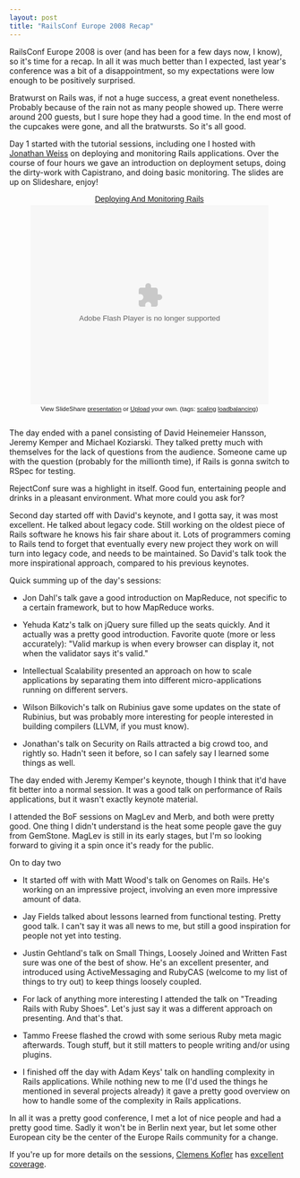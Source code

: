 ```yaml
---
layout: post
title: "RailsConf Europe 2008 Recap"
---
```

RailsConf Europe 2008 is over (and has been for a few days now, I know), so it's time for a recap. In all it was much better than I expected, last year's conference was a bit of a disappointment, so my expectations were low enough to be positively surprised.

Bratwurst on Rails was, if not a huge success, a great event nonetheless. Probably because of the rain not as many people showed up. There werre around 200 guests, but I sure hope they had a good time. In the end most of the cupcakes were gone, and all the bratwursts. So it's all good.

Day 1 started with the tutorial sessions, including one I hosted with [Jonathan Weiss](http://blog.innerewut.de/) on deploying and monitoring Rails applications. Over the course of four hours we gave an introduction on deployment setups, doing the dirty-work with Capistrano, and doing basic monitoring. The slides are up on Slideshare, enjoy!

<div style="width:500px;text-align:center" id="__ss_581476"><a style="font:14px Helvetica,Arial,Sans-serif;display:block;margin:12px 0 3px 0;text-decoration:underline;" href="http://www.slideshare.net/jweiss/deploying-and-monitoring-rails-presentation?type=powerpoint" title="Deploying And Monitoring Rails">Deploying And Monitoring Rails</a><object style="margin:0px" width="425" height="355"><param name="movie" value="http://static.slideshare.net/swf/ssplayer2.swf?doc=deployingandmonitoringrails-1220476247140491-9&stripped_title=deploying-and-monitoring-rails-presentation" /><param name="allowFullScreen" value="true"/><param name="allowScriptAccess" value="always"/><embed src="http://static.slideshare.net/swf/ssplayer2.swf?doc=deployingandmonitoringrails-1220476247140491-9&stripped_title=deploying-and-monitoring-rails-presentation" type="application/x-shockwave-flash" allowscriptaccess="always" allowfullscreen="true" width="425" height="355"></embed></object><div style="font-size:11px;font-family:tahoma,arial;height:26px;padding-top:2px;">View SlideShare <a style="text-decoration:underline;" href="http://www.slideshare.net/jweiss/deploying-and-monitoring-rails-presentation?type=powerpoint" title="View Deploying And Monitoring Rails on SlideShare">presentation</a> or <a style="text-decoration:underline;" href="http://www.slideshare.net/upload?type=powerpoint">Upload</a> your own. (tags: <a style="text-decoration:underline;" href="http://slideshare.net/tag/scaling">scaling</a> <a style="text-decoration:underline;" href="http://slideshare.net/tag/loadbalancing">loadbalancing</a>)</div></div>

The day ended with a panel consisting of David Heinemeier Hansson, Jeremy Kemper and Michael Koziarski. They talked pretty much with themselves for the lack of questions from the audience. Someone came up with the question (probably for the millionth time), if Rails is gonna switch to RSpec for testing.

RejectConf sure was a highlight in itself. Good fun, entertaining people and drinks in a pleasant environment. What more could you ask for?

Second day started off with David's keynote, and I gotta say, it was most excellent. He talked about legacy code. Still working on the oldest piece of Rails software he knows his fair share about it. Lots of programmers coming to Rails tend to forget that eventually every new project they work on will turn into legacy code, and needs to be maintained. So David's talk took the more inspirational approach, compared to his previous keynotes.

Quick summing up of the day's sessions:

 * Jon Dahl's talk gave a good introduction on MapReduce, not specific to a certain framework, but to how MapReduce works.

 * Yehuda Katz's talk on jQuery sure filled up the seats quickly. And it actually was a pretty good introduction. Favorite quote (more or less accurately): "Valid markup is when every browser can display it, not when the validator says it's valid."

 * Intellectual Scalability presented an approach on how to scale applications by separating them into different micro-applications running on different servers.

 * Wilson Bilkovich's talk on Rubinius gave some updates on the state of Rubinius, but was probably more interesting for people interested in building compilers (LLVM, if you must know).

 * Jonathan's talk on Security on Rails attracted a big crowd too, and rightly so. Hadn't seen it before, so I can safely say I learned some things as well.

The day ended with Jeremy Kemper's keynote, though I think that it'd have fit better into a normal session. It was a good talk on performance of Rails applications, but it wasn't exactly keynote material.

I attended the BoF sessions on MagLev and Merb, and both were pretty good. One thing I didn't understand is the heat some people gave the guy from GemStone. MagLev is still in its early stages, but I'm so looking forward to giving it a spin once it's ready for the public.

On to day two

 * It started off with with Matt Wood's talk on Genomes on Rails. He's working on an impressive project, involving an even more impressive amount of data.

 * Jay Fields talked about lessons learned from functional testing. Pretty good talk. I can't say it was all news to me, but still a good inspiration for people not yet into testing.

 * Justin Gehtland's talk on Small Things, Loosely Joined and Written Fast sure was one of the best of show. He's an excellent presenter, and introduced using ActiveMessaging and RubyCAS (welcome to my list of things to try out) to keep things loosely coupled.

 * For lack of anything more interesting I attended the talk on "Treading Rails with Ruby Shoes". Let's just say it was a different approach on presenting. And that's that.

 * Tammo Freese flashed the crowd with some serious Ruby meta magic afterwards. Tough stuff, but it still matters to people writing and/or using plugins.

 * I finished off the day with Adam Keys' talk on handling complexity in Rails applications. While nothing new to me (I'd used the things he mentioned in several projects already) it gave a pretty good overview on how to handle some of the complexity in Rails applications.

In all it was a pretty good conference, I met a lot of nice people and had a pretty good time. Sadly it won't be in Berlin next year, but let some other European city be the center of the Europe Rails community for a change.

If you're up for more details on the sessions, [Clemens Kofler](http://www.railway.at) has [excellent coverage](http://www.railway.at/articles/tag/railsconf).